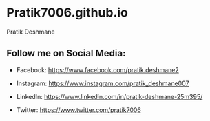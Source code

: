 # Pratik7006.github.io
Pratik Deshmane

## Follow me on Social Media:

* Facebook: <https://www.facebook.com/pratik.deshmane2>

* Instagram: <https://www.instagram.com/pratik_deshmane007>

* LinkedIn: <https://www.linkedin.com/in/pratik-deshmane-25m395/>

* Twitter: <https://www.twitter.com/pratik7006>





